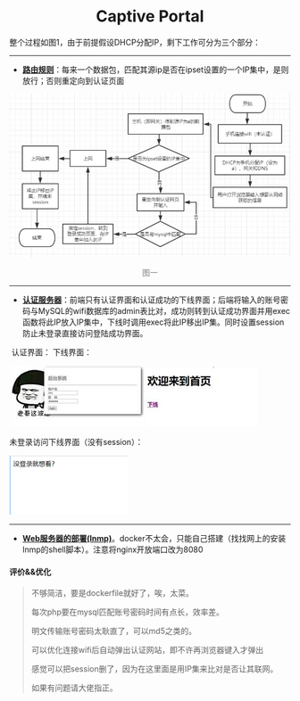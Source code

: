 # <center> Captive Portal </center>



整个过程如图1，由于前提假设DHCP分配IP，剩下工作可分为三个部分：

------------------



-  **[路由规则](./路由规则)**：每来一个数据包，匹配其源ip是否在ipset设置的一个IP集中，是则放行；否则重定向到认证页面

![1553787951089](./image/01.jpg)

 <center style="color:gray">图一</center>



--------------



- **[认证服务器](./认证服务)**：前端只有认证界面和认证成功的下线界面；后端将输入的账号密码与MySQL的wifi数据库的admin表比对，成功则转到认证成功界面并用exec函数将此IP放入IP集中，下线时调用exec将此IP移出IP集。同时设置session防止未登录直接访问登陆成功界面。

​                              认证界面：                                                     下线界面：




​       ![img](./image/clip_image002.jpg )                                 ![img](./image/clip_image004.jpg )

 

未登录访问下线界面（没有session）：

![img](./image/session.png)

---------------



- **[Web服务器的部署(lnmp)](./web服务环境搭建（lnmp）)**。docker不太会，只能自己搭建（找找网上的安装lnmp的shell脚本）。注意将nginx开放端口改为8080

 

 

#### 评价&&优化

> 不够简洁，要是dockerfile就好了，唉，太菜。
>
> 每次php要在mysql匹配账号密码时间有点长，效率差。
>
> 明文传输账号密码太耿直了，可以md5之类的。
>
> 可以优化连接wifi后自动弹出认证网站，即不许再浏览器键入才弹出
>
>感觉可以把session删了，因为在这里面是用IP集来比对是否让其联网。
>
>如果有问题请大佬指正。
